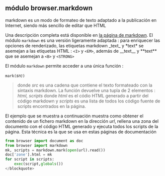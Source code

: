 módulo **browser.markdown**
---------------------------

markdown es un modo de formateo de texto adaptado a la publicación en Internet, 
siendo más sencillo de editar que HTML

Una descripción completa está disponible en 
[la página de markdown](http://daringfireball.net/projects/markdown/). 
El módulo `markdown` es una versión ligeramente adaptada : para enriquecer las 
opciones de renderizado, las etiquetas markdown \_text\_ y \*text\* se asemejan 
a las etiquetas HTML : `<I>` y `<EM>`, además de \_\_text\_\_ y \*\*text\*\* que 
se asemejan a `<B>` y `<STRONG>`

El módulo `markdown` permite acceder a una única función : 

`mark(`_src_`)`
> donde *src* es una cadena que contiene el texto formateado con la sintaxis 
markdown. La función devuelve una tupla de 2 elementos : *html, scripts* donde 
*html* es el códio HTML generado a partir del código markdown y *scripts* es una 
lista de todos los código fuente de scripts encontrados en la página.

El ejemplo que se muestra a continuación muestra como obtener el contenido de un 
fichero markdown en la dirección _url_, rellena una zona del documento con el 
código HTML generado y ejecuta todos los scripts de la página. Esta técnica es 
la que se usa en estas páginas de documentación

```python
from browser import document as doc
from browser import markdown
mk, scripts = markdown.mark(open(url).read())
doc['zone'].html = mk
for script in scripts:
    exec(script,globals())
</blockquote>
```
